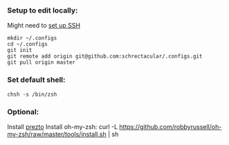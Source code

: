 ### Setup to edit locally:

Might need to [set up SSH]("https://help.github.com/articles/connecting-to-github-with-ssh/")

```shell
mkdir ~/.configs
cd ~/.configs
git init
git remote add origin git@github.com:schrectacular/.configs.git
git pull origin master
```

### Set default shell:
```shell
chsh -s /bin/zsh
```

### Optional:
Install [prezto](https://github.com/sorin-ionescu/prezto)
Install oh-my-zsh:
curl -L https://github.com/robbyrussell/oh-my-zsh/raw/master/tools/install.sh | sh
